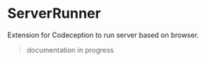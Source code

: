 # ServerRunner
Extension for Codeception to run server based on browser.

> documentation in progress
